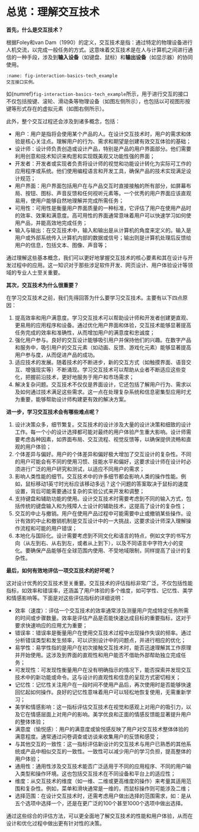 # 总览：理解交互技术

<!-- 在本节中，我们将：
- 阐述交互技术有关的设计问题；
- 在给定一组要求和约束的情况下设计一种新的交互技术；
- 使用适当的性能和可用性测试来评估交互技术；
- 描述重要的交互技术的历史进展以及影响其演变和最终广泛采用的因素。 -->

<!-- ## 什么是好的交互技术
交互技术的评价指标：易学性、有效性、用户满意度等 -->

**首先，什么是交互技术？**

根据Foley和van Dam（1990）的定义，交互技术是指：通过特定的物理设备进行人机交流，以完成一般任务的方式。这意味着交互技术是在人与计算机之间进行通信的一种手段，涉及到**输入设备**（如键盘、鼠标）和**输出设备**（如显示器）的协同使用。

```{figure} fig/interaction-basics-tech_example.png
:name: fig-interaction-basics-tech_example
交互接口实例。
```

如{numref}`fig-interaction-basics-tech_example`所示，用于进行交互的接口不仅包括按键、滚轮、滑动条等物理设备（如图左侧所示），也包括以可视图形按键等形式存在的虚拟元素（如图右侧所示）。

此外，整个交互过程还会涉及到诸多概念，包括：
- 用户：用户是指将会使用某个产品的人。在设计交互技术时，用户的需求和体验是核心关注点。理解用户的行为、需求和期望是创建有效交互体验的基础；
- 设计师：设计师负责创造或设计产品，特别是产品的用户界面部分。他们需要利用创意和技术知识来构思和实现既美观又功能性强的界面；
- 开发者：开发者或实现者负责将设计师的视觉和功能设计转化为实际可工作的应用程序或系统。他们使用编程语言和开发工具，确保产品的技术实现满足设计规范；
- 用户界面：用户界面包括用户在与产品交互时直接接触的所有部分，如屏幕布局、按钮、图标、声音反馈和任何视听元素等。一个优秀的用户界面应该直观易用，使用户能够自然地理解并完成所需任务；
- 可用性：可用性是衡量用户界面质量的一种标准，它评估了用户在使用产品时的效率、效果和满意度。高可用性的界面通常意味着用户可以快速学习如何使用产品，并能高效地完成任务；
- 输入与输出：在交互技术中，输入和输出是从计算机的角度来定义的。输入是用户或外部系统传入计算机内部的数据或信号；输出则是计算机处理后反馈给用户的信息，包括文本、图像、声音等；

通过理解这些基本概念，我们可以更好地掌握交互技术的核心要素和其在设计与开发过程中的应用。这一知识对于那些涉足软件开发、网页设计、用户体验设计等领域的专业人士至关重要。

**其次，交互技术为什么很重要？**

在学习交互技术之前，我们先得回答为什么要学习交互技术。主要有以下四点原因：
1. 提高效率和用户满意度。学习交互技术可以帮助设计师和开发者创建更直观、更易用的应用程序和设备。通过优化用户界面和体验，交互技术能够显著提高任务完成的效率和准确性，从而增加用户的满意度和忠诚度；
2. 强化用户参与。良好的交互设计能够吸引用户并保持他们的兴趣。在数字产品和服务中，吸引用户的交互元素（如动画、反馈、游戏化元素）能够显著提高用户参与度，从而促进产品的成功。
3. 适应技术的发展。随着技术的不断进步，新的交互方式（如触摸界面、语音交互、增强现实等）不断涌现。学习交互技术可以帮助从业者不断适应这些变化，把握前沿技术，更好地服务于用户和市场需求；
4. 解决复杂问题。交互技术不仅仅是界面设计，它还包括了解用户行为、需求以及如何通过技术满足这些需求。这一点在处理复杂系统和信息密集型应用时尤为重要，能够帮助设计师构建更有效的解决方案。

**进一步，学习交互技术会有哪些难点呢？**

1. 设计决策众多，细节繁复。交互技术的设计涉及大量的设计决策和细致的设计工作。每一个小的设计选择都可能对最终的用户体验产生重大影响。设计师需要考虑各种因素，如界面布局、交互流程、视觉反馈等，以确保提供流畅和直观的用户体验；
2. 个体差异与偏好。用户的个体差异和偏好极大增加了交互设计的复杂性。不同的用户可能会有不同的使用习惯、技能水平和偏好，这要求设计师在设计时必须进行广泛的用户研究和测试，以适应不同用户的需求；
3. 影响人类性能的细节。交互技术中的许多细节都会影响人类的操作性能。例如，鼠标移动1英寸时光标应该移动多远？这个问题的答案取决于鼠标的速度设置，背后可能需要通过复杂的实验公式来开发和调整；
4. 支持键盘和辅助功能的使用。设计交互技术时需要考虑到不同的输入方式，包括传统的键盘输入和为残障人士设计的辅助技术，这提高了设计的复杂性；
5. 交互的中止与撤销。用户在使用产品过程中可能需要中止或撤销某些操作。设计有效的中止和撤销机制是交互设计中的一大挑战，这要求设计师深入理解操作流程和可能的用户错误；
6. 本地化与国际化。设计需要考虑到不同文化和语言的特点，例如文字的书写方向（从左到右、从右到左，或者从上到下），以及不同语言中字符大小的变化。要确保产品能够在全球范围内使用、不受地域限制，同样提高了设计的复杂性。

**最后，如何有效地评估一项交互技术的好坏呢？**

这对设计优秀的交互技术至关重要。交互技术的评估指标非常广泛，不仅包括性能指标，如效率和错误率，还涵盖了用户体验的多个维度，如可学性、记忆性、美学和情感影响等。下面是对这些评估指标的详细说明：

- 效率（速度）：评估一个交互技术的效率通常涉及测量用户完成特定任务所需的时间或步骤数量。效率是评估产品是否能快速达成目标的重要指标，这对于要求快速响应的应用尤为重要；
- 错误率：错误率是衡量用户在使用交互技术过程中出现操作失误的频率。通过分析错误类型和发生频率，可以识别设计中的问题点，并进行相应的优化；
- 易学性：易学性指的是用户在初次接触交互技术时，能否迅速理解其工作原理并开始使用。这涉及到界面的直观性和用户能否不借助外部帮助独立完成任务；
- 可发现性：可发现性衡量用户在没有明确指示的情况下，能否探索并发现交互技术中的新功能或命令。这与设计的直观性和信息的呈现方式密切相关；
- 记忆性：记忆性关注用户在一段时间不使用产品后，再次使用时是否能够快速回忆起如何操作。良好的记忆性意味着用户可以轻松地恢复使用，无需重新学习；
- 美学和情感影响：这一指标评估交互技术在视觉和感观上对用户的吸引力，以及它在情感层面上对用户的影响。美学优良和正面的情感反馈能显著提升用户的整体体验；
- 满意度（愉悦感）：用户的满意度或愉悦感反映了用户对交互技术整体体验的满意程度。通常通过问卷调查或访谈来收集用户的反馈和感受；
- 与其他交互的一致性：这一指标评估新设计的交互技术与用户已熟悉的其他系统或产品中相似交互的一致性。一致性可以减少用户的学习负担，提高整体的用户体验；
- 通用性：通用性涉及交互技术能否广泛适用于不同的应用程序、不同的用户输入类型和操作环境。这也包括交互技术在不同设备和平台上的适应性；
- 维度：从交互技术的维度（如一维、二维或更高维度的操作）来考量其适用范围和复杂性。例如，菜单和滑块通常是一维的，而鼠标操作则可能涉及二维；
- 选择范围：在设计交互技术时，还需考虑用户做出选择的范围需求，如：是从五个选项中选择一个，还是在更广泛的100个甚至1000个选项中做出选择。

通过这些综合的评估方法，可以更全面地了解交互技术的性能和用户体验，从而在设计和优化过程中做出更有针对性的决策。

